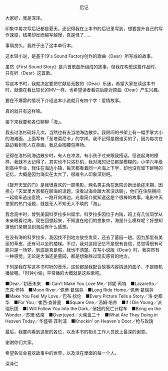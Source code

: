 <p align="center">后记</p>

大家好，我是深泽。

印象中每次写后记都是夏天。还记得我在上本书的后记里写到，想要提升自己的写作速度，结果却反而越写越慢，真是怪了……

事隔良久，我终于出了这本单行本。

这本轻小说，是基于19's Sound Factory创作的歌曲〈Dear〉所写成的故事。

虽然《First Sound Story》是六首歌曲所组成的故事，但我在构思这篇作品时，只有听〈Dear〉这首歌。

写这本书时，我就决定要把它献给无数的〈Dear〉乐迷，希望大家在读这本书时，就像在看比较长的MV一样，也希望读者看完后能对原曲〈Dear〉产生兴趣。

要在不爆雷的情况下介绍这本小说就只有四个字：爱情故事。

真的就只有这样嘛。

接下来我要和各位聊聊「海」。

我去过洛杉矶好几次，当然也有去当地海边散步。我房间的书架上有一幅手掌大小的海滩画，上面写有「圣塔莫尼卡」的字样。我不记得是跟谁买的了，因为每次在路边看到有人在卖画，我总会掏腰包捧场。

记得在洛杉矶海边散步时，有人在冲浪，有小孩子过来跟我搭话。但说起海的模样，我就不太记得了。其实也不只洛杉矶，我对海的记忆都是模糊的。小学六年级到高中毕业，我住在海边小镇，每天都看着同一片海上下学，却也没有留下鲜明的记忆。大概是因为海实在太大了，很难令人印象深刻吧。

《敲开天堂的门》是我很喜欢的一部电影。两名男主角在医院诊断出绝症末期，因担心「天堂里大家都在聊海的话题，没看过海会跟大家没话聊」，他们在住院期间一起偷车逃出医院，一路开向海边。光看简介就知道这是个很棒的故事。电影中天堂里的热门话题，就是无人不知无人不晓的「海」。

我念高中时，曾到美国科罗拉多州留学。科罗拉多因位于内陆，班上有几位同学从未亲眼看过海。现在回想起来，不知道在他们的想象中，海是什么模样呢？好想知道他们亲眼见到海后有什么感想。

在没有海的科罗拉多，我因找不到地方放空发呆，还去了墓园一趟。因为那里有美丽的草皮，还有可以坐的楼梯。不过，我对这段记忆不是很有自信，总觉得很有可能只是一场梦。到底是真是假，我也不清楚。在写小说版《Dear》时，我突然有一种感觉，无论是大海还是墓园，都是想象胜过现实感官的地方。

下列是我在写这本书时听的音乐。这些都是我配合故事内容挑选的曲子，不是随机播放喔。「时钟小偷」平常播的大概就是这些歌吧。

■Dear／初音未来　■I Can't Make You Love Me／邦妮·芮特　■Lazaretto／杰克·怀特　■Moon River／佩蒂·葛瑞芬　■Long Ride Home／佩蒂·葛瑞芬　■Make You Feel My Love／巴布·狄伦　■Every Picture Tells a Story／洛·史都华　■For You／崔西·查普曼　■Square One／汤姆·培帝　■If I Die Young／派瑞乐团　■I Will Follow You Into the Dark／俏妞的死亡计程车　■Bring on the Wonder／苏珊·依南　■Overjoyed／火柴盒二十　■What Are They Doing in Heaven Today／华盛顿·菲利浦　■Knockin' on Heaven's Door／枪与玫瑰

最后，我要向看到这里的各位，以及本书的相关工作人员致上最深的谢意。

谢谢你们大家。

希望各位会喜欢故事中的世界，以及活在里面的每一个人。

深泽仁

